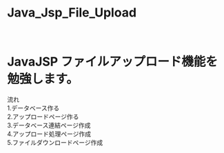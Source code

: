 # Java_Jsp_File_Upload<br>
<br>
<h1>JavaJSP ファイルアップロード機能を勉強します。</h1>

流れ<br>
1.データベース作る<br>
2.アップロードページ作る<br>
3.データベース連結ページ作成<br>
4.アップロード処理ページ作成<br>
5.ファイルダウンロードページ作成<br>

